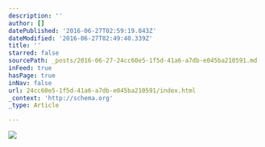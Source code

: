 ```yaml
---
description: ''
author: []
datePublished: '2016-06-27T02:59:19.843Z'
dateModified: '2016-06-27T02:49:40.339Z'
title: ''
starred: false
sourcePath: _posts/2016-06-27-24cc60e5-1f5d-41a6-a7db-e045ba210591.md
inFeed: true
hasPage: true
inNav: false
url: 24cc60e5-1f5d-41a6-a7db-e045ba210591/index.html
_context: 'http://schema.org'
_type: Article

---
```

![](https://the-grid-user-content.s3-us-west-2.amazonaws.com/84e1ba4e-339b-4cda-bef7-859cf8b48ea2.png)